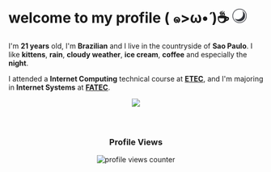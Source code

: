 <h1>
  welcome to my profile ( ๑>ω•́ )☕
  <img src='./moon.svg' alt='moon' width='28rem'>
</h1>

I'm **21 years** old, I'm **Brazilian** and I live in the countryside of **Sao Paulo**. I like **kittens**, **rain**, **cloudy weather**, **ice cream**, **coffee** and especially the **night**.

I attended a **Internet Computing** technical course at **[ETEC](https://www.cps.sp.gov.br/sobre-o-centro-paula-souza/)**, and I'm majoring in **Internet Systems** at **[FATEC](https://www.cps.sp.gov.br/sobre-o-centro-paula-souza/)**.

<div align="center">
  <img src=https://github-readme-stats.vercel.app/api/top-langs/?username=meawcafe&layout=compact&border_color=23232f&bg_color=40,23232f,23232f&border_radius=12&title_color=ff578b&text_color=fff /> 
</div>

<br/>
<br/>
 
<div align="center">
  <h3>Profile Views</h3>

  ![profile views counter](https://count.getloli.com/get/@meawcafe?theme=rule34)
</div>
